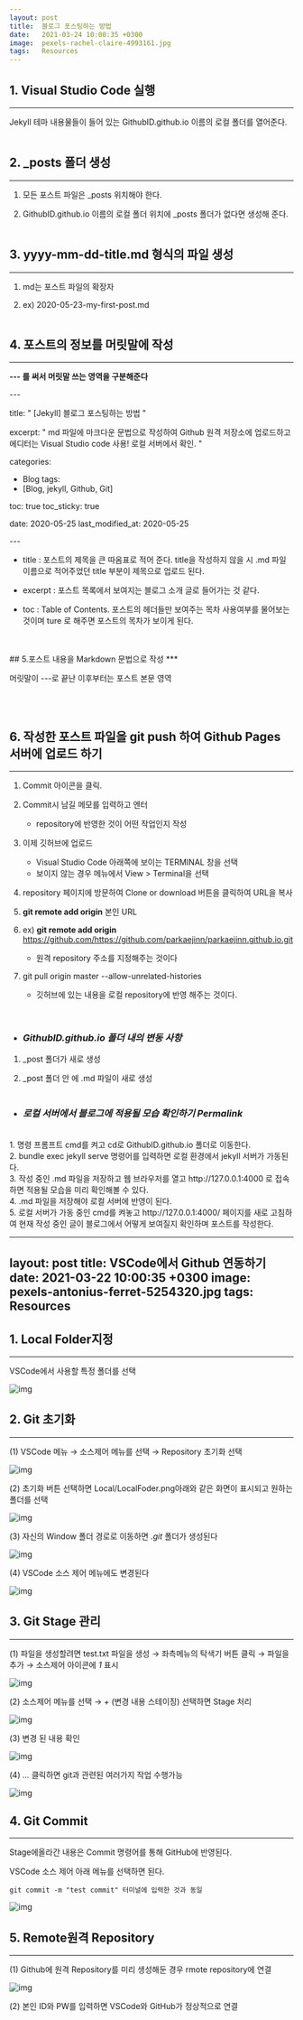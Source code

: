 ```yaml
---
layout: post
title:  블로그 포스팅하는 방법
date:   2021-03-24 10:00:35 +0300
image:  pexels-rachel-claire-4993161.jpg
tags:   Resources
---
```


## 1. Visual Studio Code 실행 
***
Jekyll 테마 내용물들이 들어 있는 GithubID.github.io 이름의 로컬 폴더를 열어준다.
<br><br>
## 2. _posts 폴더 생성
***
1. 모든 포스트 파일은  _posts 위치해야 한다.

2. GithubID.github.io 이름의 로컬 폴더 위치에 _posts 폴더가  없다면 생성해 준다.
<br><br>
## 3. yyyy-mm-dd-title.md 형식의 파일 생성
***
1. md는 포스트 파일의 확장자
  
2. ex) 2020-05-23-my-first-post.md
<br><br>
## 4.  포스트의 정보를 머릿말에 작성 
***
__--- 를 써서 머릿말 쓰는 영역을 구분해준다__ 

*---*

title:  " [Jekyll] 블로그 포스팅하는 방법 " 

excerpt: " md 파일에 마크다운 문법으로 작성하여 Github 원격 저장소에 업로드하고 에디터는 Visual Studio code 사용! 로컬 서버에서 확인. "

categories:
  - Blog
tags:
  - [Blog, jekyll, Github, Git]

toc: true
toc_sticky: true
 
date: 2020-05-25
last_modified_at: 2020-05-25 

*---*

* title : 포스트의 제목을 큰 따옴표로 적어 준다. title을 작성하지 않을 시 .md 파일 이름으로 적어주었던 title 부분이 제목으로 업로드 된다.

* excerpt : 포스트 목록에서 보여지는 블로그 소개 글로 들어가는 것 같다.
  
  

* toc : Table of Contents. 포스트의 헤더들만 보여주는 목차 사용여부를 물어보는 것이며 ture 로 해주면 포스트의 목차가 보이게 된다.
<br>
<br>  
## 5.포스트 내용을 Markdown 문법으로 작성
***

머릿말이 ---로 끝난 이후부터는 포스트 본문 영역

<br>
<br>

## 6. 작성한 포스트 파일을 git push 하여 Github Pages 서버에 업로드 하기
***
  1. Commit 아이콘을 클릭.
 2. Commit시 남길 메모를 입력하고 엔터 
    + repository에 반영한 것이 어떤 작업인지 작성
3. 이제 깃허브에 업로드
   + Visual Studio Code 아래쪽에 보이는 TERMINAL 창을 선택
   + 보이지 않는 경우 메뉴에서 View > Terminal을 선택
  
4. repository 페이지에 방문하여 Clone or download 버튼을 클릭하여 URL을 복사
5. __git remote add origin__ 본인 URL 
6. ex) __git remote add origin__ https://github.com/https://github.com/parkaejinn/parkaejinn.github.io.git 
   + 원격 repository 주소를 지정해주는 것이다
7. git pull origin master --allow-unrelated-histories
   + 깃허브에 있는 내용을 로컬 repository에 반영 해주는 것이다. 
<br>

+ ### *GithubID.github.io 폴더 내의 변동 사항*

1. _post 폴더가 새로 생성
   
2. _post 폴더 안 에 .md 파일이 새로 생성
<br><br>



+ ### *로컬 서버에서 블로그에 적용될 모습 확인하기 Permalink*
<br>
1. 명령 프롬프트 cmd를 켜고 cd로 GithubID.github.io 폴더로 이동한다.
   <br>
2. bundle exec jekyll serve 명령어를 입력하면 로컬 환경에서 jekyll 서버가 가동된다.
   <br> 
3. 작성 중인 .md 파일을 저장하고 웹 브라우저를 열고 http://127.0.0.1:4000 로 접속하면 적용될 모습을 미리 확인해볼 수 있다.
   <br> 
4. .md 파일을 저장해야 로컬 서버에 반영이 된다. 
   <br>
5. 로컬 서버가 가동 중인 cmd를 켜놓고 http://127.0.0.1:4000/ 페이지를 새로 고침하여 현재 작성 중인 글이 블로그에서 어떻게 보여질지 확인하며 포스트를 작성한다.




---
layout: post
title: VSCode에서 Github 연동하기 
date:   2021-03-22 10:00:35 +0300
image:  pexels-antonius-ferret-5254320.jpg
tags:   Resources
---

## 1. Local Folder지정
***
VSCode에서 사용할 특정 폴더를 선택

![img](./.png)

## 2. Git 초기화 
***
(1) VSCode 메뉴 → 소스제어 메뉴를 선택 → Repository 초기화 선택

![img](./)

(2) 초기화 버튼 선택하면 Local/LocalFoder.png아래와 같은 화면이 표시되고 원하는 폴더를 선택 

![img](./Git초기화.png)

(3) 자신의 Window 폴더 경로로 이동하면 _.git_ 폴더가 생성된다

![img](./Local/LocalFoder.png)

(4) VSCode 소스 제어 메뉴에도 변경된다

![img](./Local/LocalFoder.png)

## 3. Git Stage 관리
***

(1) 파일을 생성할려면 test.txt 파일을 생성 →  좌측메뉴의 탁색기 버튼 클릭  →  파일을 추가 →  소스제어 아이콘에 _1_ 표시

![img](./Local/LocalFoder.png)

(2) 소스제어 메뉴를 선택 →  _+_ (변경 내용 스테이징) 선택하면 Stage 처리 

![img](./Local/LocalFoder.png)

(3) 변경 된 내용 확인

![img](./Local/LocalFoder.png)

(4) _..._  클릭하면 git과 관련된 여러가지 작업 수행가능 

![img](./Local/LocalFoder.png)

## 4. Git Commit 
***

Stage에올라간 내용은 Commit 명령어를 통해 GitHub에 반영된다.

VSCode 소스 제어 아래 메뉴를 선택하면 된다.

```
git commit -m "test commit" 터미널에 입력한 것과 동일 
```

![img](./Local/LocalFoder.png)

## 5. Remote원격 Repository
***
(1) Github에 원격 Repository를 미리 생성해둔 경우 rmote repository에 연결

![img](./Local/LocalFoder.png)

(2) 본인 ID와 PW를 입력하면 VSCode와 GitHub가 정상적으로 연결




